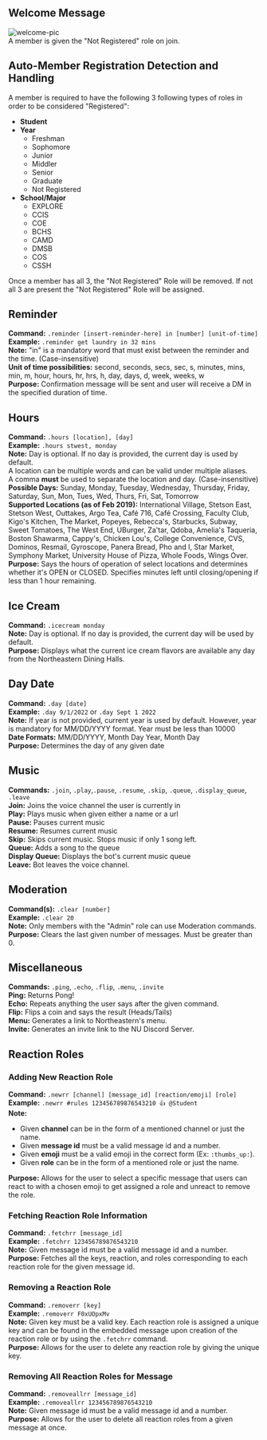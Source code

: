 ## Welcome Message
![welcome-pic](https://i.imgur.com/l4ObKiR.png) \
A member is given the "Not Registered" role on join.

## Auto-Member Registration Detection and Handling
A member is required to have the following 3 following types of roles in order to be considered "Registered":
- **Student**
- **Year**
  - Freshman
  - Sophomore
  - Junior
  - Middler
  - Senior
  - Graduate
  - Not Registered
- **School/Major**
  - EXPLORE
  - CCIS
  - COE
  - BCHS
  - CAMD
  - DMSB
  - COS
  - CSSH

Once a member has all 3, the "Not Registered" Role will be removed. If not all 3 are present the "Not Registered" Role will be assigned.

## Reminder
**Command:** `.reminder [insert-reminder-here] in [number] [unit-of-time]` \
**Example:** `.reminder get laundry in 32 mins` \
**Note:** "in" is a mandatory word that must exist between the reminder and the time. (Case-insensitive) \
**Unit of time possibilities:** second, seconds, secs, sec, s, minutes, mins, min, m, hour, hours, hr, hrs, h, day, days, d, week, weeks, w \
**Purpose:** Confirmation message will be sent and user will receive a DM in the specified duration of time.

## Hours
**Command:** `.hours [location], [day]` \
**Example:** `.hours stwest, monday` \
**Note:** Day is optional. If no day is provided, the current day is used by default. \
A location can be multiple words and can be valid under multiple aliases.\
A comma __must__ be used to separate the location and day. (Case-insensitive) \
**Possible Days:** Sunday, Monday, Tuesday, Wednesday, Thursday, Friday, Saturday, Sun, Mon, Tues, Wed, Thurs, Fri, Sat, Tomorrow \
**Supported Locations (as of Feb 2019):** International Village, Stetson East, Stetson West, Outtakes, Argo Tea, Café 716, Café Crossing, Faculty Club, Kigo's Kitchen, The Market, Popeyes, Rebecca's, Starbucks, Subway, Sweet Tomatoes, The West End, UBurger, Za'tar, Qdoba, Amelia's Taqueria, Boston Shawarma, Cappy's, Chicken Lou's, College Convenience, CVS, Dominos, Resmail, Gyroscope, Panera Bread, Pho and I, Star Market, Symphony Market, University House of Pizza, Whole Foods, Wings Over. \
**Purpose:** Says the hours of operation of select locations and determines whether it's OPEN or CLOSED. Specifies minutes left until closing/opening if less than 1 hour remaining.

## Ice Cream
**Command:** `.icecream monday` \
**Note:** Day is optional. If no day is provided, the current day will be used by default. \
**Purpose:** Displays what the current ice cream flavors are available any day from the Northeastern Dining Halls.

## Day Date
**Command:** `.day [date]` \
**Example:** `.day 9/1/2022` or `.day Sept 1 2022` \
**Note:** If year is not provided, current year is used by default. However, year is mandatory for MM/DD/YYYY format. Year must be less than 10000 \
**Date Formats:** MM/DD/YYYY, Month Day Year, Month Day \
**Purpose:** Determines the day of any given date

## Music
**Commands:** `.join`, `.play`,`.pause`, `.resume`, `.skip`, `.queue`, `.display_queue`, `.leave` \
**Join:** Joins the voice channel the user is currently in \
**Play:** Plays music when given either a name or a url \
**Pause:** Pauses current music \
**Resume:** Resumes current music \
**Skip:** Skips current music. Stops music if only 1 song left. \
**Queue:** Adds a song to the queue \
**Display Queue:** Displays the bot's current music queue \
**Leave:** Bot leaves the voice channel.

## Moderation
**Command(s):** `.clear [number]` \
**Example:** `.clear 20` \
**Note:** Only members with the "Admin" role can use Moderation commands. \
**Purpose:** Clears the last given number of messages. Must be greater than 0.

## Miscellaneous
**Commands:** `.ping`, `.echo`, `.flip`, `.menu`, `.invite` \
**Ping:** Returns Pong! \
**Echo:** Repeats anything the user says after the given command. \
**Flip:** Flips a coin and says the result (Heads/Tails) \
**Menu:** Generates a link to Northeastern's menu. \
**Invite:** Generates an invite link to the NU Discord Server.

## Reaction Roles
### Adding New Reaction Role
**Command:** `.newrr [channel] [message_id] [reaction/emoji] [role]` \
**Example:** `.newrr #rules 123456789876543210 👍 @Student` \
**Note:**
- Given **channel** can be in the form of a mentioned channel or just the name.
- Given **message id** must be a valid message id and a number.
- Given **emoji** must be a valid emoji in the correct form (Ex: `:thumbs_up:`).
- Given **role** can be in the form of a mentioned role or just the name.

**Purpose:** Allows for the user to select a specific message that users can react to with a chosen emoji to get assigned a role and unreact to remove the role.
### Fetching Reaction Role Information
**Command:** `.fetchrr [message_id]` \
**Example:** `.fetchrr 123456789876543210` \
**Note:** Given message id must be a valid message id and a number. \
**Purpose:** Fetches all the keys, reaction, and roles corresponding to each reaction role for the given message id.
### Removing a Reaction Role
**Command:** `.removerr [key]` \
**Example:** `.removerr F0xUOpxMv` \
**Note:** Given key must be a valid key. Each reaction role is assigned a unique key and can be found in the embedded message upon creation of the reaction role or by using the `.fetchrr` command. \
**Purpose:** Allows for the user to delete any reaction role by giving the unique key.
### Removing All Reaction Roles for Message
**Command:** `.removeallrr [message_id]` \
**Example:** `.removeallrr 123456789876543210` \
**Note:** Given message id must be a valid message id and a number. \
**Purpose:** Allows for the user to delete all reaction roles from a given message at once.
